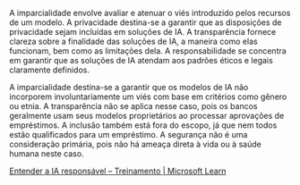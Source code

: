 A imparcialidade envolve avaliar e atenuar o viés introduzido pelos recursos de um modelo. A privacidade destina-se a garantir que as disposições de privacidade sejam incluídas em soluções de IA. A transparência fornece clareza sobre a finalidade das soluções de IA, a maneira como elas funcionam, bem como as limitações dela. A responsabilidade se concentra em garantir que as soluções de IA atendam aos padrões éticos e legais claramente definidos.

A imparcialidade destina-se a garantir que os modelos de IA não incorporem involuntariamente um viés com base em critérios como gênero ou etnia. A transparência não se aplica nesse caso, pois os bancos geralmente usam seus modelos proprietários ao processar aprovações de empréstimos. A inclusão também está fora do escopo, já que nem todos estão qualificados para um empréstimo. A segurança não é uma consideração primária, pois não há ameaça direta à vida ou à saúde humana neste caso.

[Entender a IA responsável – Treinamento | Microsoft Learn](https://learn.microsoft.com/training/modules/get-started-ai-fundamentals/8-understand-responsible-ai)
